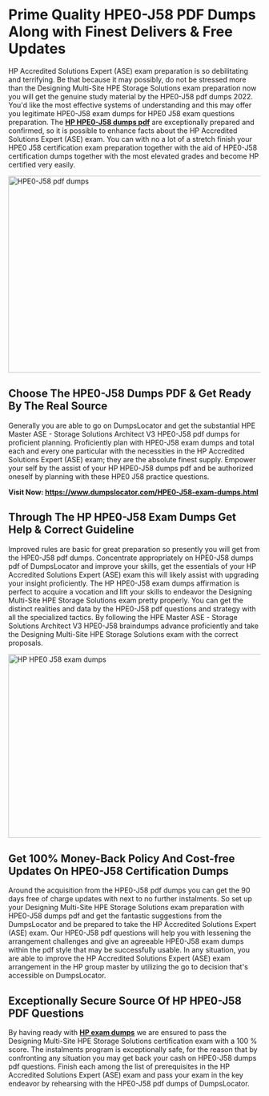 <h1><strong>Prime Quality HPE0-J58 PDF Dumps Along with Finest Delivers &amp; Free Updates</strong></h1>
<p>HP Accredited Solutions Expert (ASE) exam preparation is so debilitating and terrifying. Be that because it may possibly, do not be stressed more than the Designing Multi-Site HPE Storage Solutions exam preparation now you will get the genuine study material by the HPE0-J58 pdf dumps 2022. You'd like the most effective systems of understanding and this may offer you legitimate HPE0-J58 exam dumps for HPE0 J58 exam questions preparation. The <strong><a href="https://www.dumpslocator.com/HPE0-J58-exam-dumps.html">HP HPE0-J58 dumps pdf</a></strong> are exceptionally prepared and confirmed, so it is possible to enhance facts about the HP Accredited Solutions Expert (ASE) exam. You can with no a lot of a stretch finish your HPE0 J58 certification exam preparation together with the aid of HPE0-J58 certification dumps together with the most elevated grades and become HP certified very easily.</p>
<p><img src="https://i.ibb.co/SKhFh8d/Pastel-Purple-Computer-UI-Class-Syllabus-Education-Presentation.png" alt="HPE0-J58 pdf dumps" width="700" height="393" /></p>
<h2><strong>Choose The HPE0-J58 Dumps PDF &amp; Get Ready By The Real Source</strong></h2>
<p>Generally you are able to go on DumpsLocator and get the substantial HPE Master ASE - Storage Solutions Architect V3 HPE0-J58 pdf dumps for proficient planning. Proficiently plan with HPE0-J58 exam dumps and total each and every one particular with the necessities in the HP Accredited Solutions Expert (ASE) exam; they are the absolute finest supply. Empower your self by the assist of your HP HPE0-J58 dumps pdf and be authorized oneself by planning with these HPE0 J58 practice questions.</p>
<p><strong>Visit Now: <a href="https://www.dumpslocator.com/HPE0-J58-exam-dumps.html">https://www.dumpslocator.com/HPE0-J58-exam-dumps.html</a></strong></p>
<h2><strong>Through The HP HPE0-J58 Exam Dumps Get Help &amp; Correct Guideline</strong></h2>
<p>Improved rules are basic for great preparation so presently you will get from the HPE0-J58 pdf dumps. Concentrate appropriately on HPE0-J58 dumps pdf of DumpsLocator and improve your skills, get the essentials of your HP Accredited Solutions Expert (ASE) exam this will likely assist with upgrading your insight proficiently. The HP HPE0-J58 exam dumps affirmation is perfect to acquire a vocation and lift your skills to endeavor the Designing Multi-Site HPE Storage Solutions exam pretty properly. You can get the distinct realities and data by the HPE0-J58 pdf questions and strategy with all the specialized tactics. By following the HPE Master ASE - Storage Solutions Architect V3 HPE0-J58 braindumps advance proficiently and take the Designing Multi-Site HPE Storage Solutions exam with the correct proposals.</p>
<p><a href="https://www.dumpslocator.com/HPE0-J58-exam-dumps.html"><img src="https://i.ibb.co/NtZbgjG/Blue-and-White-Medical-Dental-Clinic-Facebook-Ad.png" alt="HP HPE0 J58 exam dumps" width="700" height="367" /></a></p>
<h2><strong>Get 100% Money-Back Policy And Cost-free Updates On HPE0-J58 Certification Dumps</strong></h2>
<p>Around the acquisition from the HPE0-J58 pdf dumps you can get the 90 days free of charge updates with next to no further instalments. So set up your Designing Multi-Site HPE Storage Solutions exam preparation with HPE0-J58 dumps pdf and get the fantastic suggestions from the DumpsLocator and be prepared to take the HP Accredited Solutions Expert (ASE) exam. Our HPE0-J58 pdf questions will help you with lessening the arrangement challenges and give an agreeable HPE0-J58 exam dumps within the pdf style that may be successfully usable. In any situation, you are able to improve the HP Accredited Solutions Expert (ASE) exam arrangement in the HP group master by utilizing the go to decision that's accessible on DumpsLocator.</p>
<h2><strong>Exceptionally Secure Source Of HP HPE0-J58 PDF Questions</strong></h2>
<p>By having ready with <strong><a href="https://www.dumpslocator.com/hp-exams.html">HP exam dumps</a></strong> we are ensured to pass the Designing Multi-Site HPE Storage Solutions certification exam with a 100 % score. The instalments program is exceptionally safe, for the reason that by confronting any situation you may get back your cash on HPE0-J58 dumps pdf questions. Finish each among the list of prerequisites in the HP Accredited Solutions Expert (ASE) exam and pass your exam in the key endeavor by rehearsing with the HPE0-J58 pdf dumps of DumpsLocator.</p>
